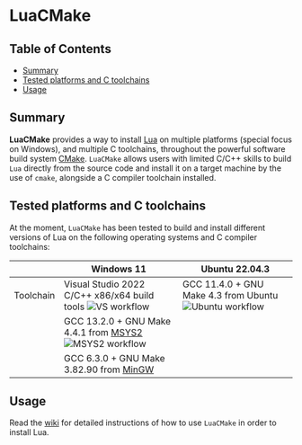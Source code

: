 # LuaCMake

## Table of Contents

* [Summary](#summary)
* [Tested platforms and C toolchains](#tested-platforms-and-c-toolchains)
* [Usage](#usage)

## Summary

**LuaCMake** provides a way to install [Lua](https://www.lua.org) on multiple platforms (special focus on Windows), and multiple C toolchains, throughout the powerful software build system [CMake](https://cmake.org). ``LuaCMake`` allows users with limited C/C++ skills to build ``Lua`` directly from the source code and install it on a target machine by the use of ``cmake``, alongside a C compiler toolchain installed.

## Tested platforms and C toolchains

At the moment, ``LuaCMake`` has been tested to build and install different versions of Lua on the following operating systems and C compiler toolchains:

|            | Windows 11       | Ubuntu 22.04.3                                               |
|---         |---               |---                                                           |
|Toolchain    | Visual Studio 2022 C/C++ x86/x64 build tools ![VS workflow](https://github.com/Blequi/LuaCMake/actions/workflows/windows-visual-studio-lua-install.yaml/badge.svg?branch=main) | GCC 11.4.0 + GNU Make 4.3 from Ubuntu ![Ubuntu workflow](https://github.com/Blequi/LuaCMake/actions/workflows/ubuntu-lua-install.yaml/badge.svg?branch=main)           |
|            | GCC 13.2.0 + GNU Make 4.4.1 from [MSYS2](https://www.msys2.org) ![MSYS2 workflow](https://github.com/Blequi/LuaCMake/actions/workflows/windows-msys2-lua-install.yaml/badge.svg?branch=main)                           |      |
|            | GCC 6.3.0 + GNU Make 3.82.90 from [MinGW](https://sourceforge.net/projects/mingw)         |      |

## Usage

Read the [wiki](https://github.com/Blequi/LuaCMake/wiki) for detailed instructions of how to use ``LuaCMake`` in order to install Lua.
